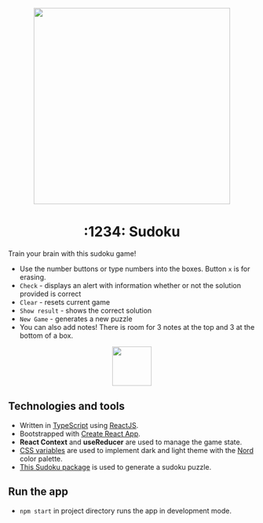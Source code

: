 <p align="center">
  <img height="400" src="https://user-images.githubusercontent.com/63544185/135302566-dcd64ba0-5539-4b23-8273-acc237247129.png" />
</p>

<h1 align="center">:1234: Sudoku</h1>

Train your brain with this sudoku game!
* Use the number buttons or type numbers into the boxes. Button `x` is for erasing. 
* `Check` - displays an alert with information whether or not the solution provided is correct
* `Clear` - resets current game
* `Show result` - shows the correct solution
* `New Game` - generates a new puzzle
* You can also add notes! There is room for 3 notes at the top and 3 at the bottom of a box.

<p align="center">
  <img height="80" src="https://user-images.githubusercontent.com/63544185/135837407-36e6f566-6f0e-4a3a-805f-f979d922c915.png"/>
</p>


<h2>Technologies and tools</h2>

* Written in [TypeScript](https://www.typescriptlang.org/) using [ReactJS](https://reactjs.org/).
* Bootstrapped with [Create React App](https://github.com/facebook/create-react-app).
* **React Context** and **useReducer** are used to manage the game state.
* [CSS variables](https://developer.mozilla.org/en-US/docs/Web/CSS/Using_CSS_custom_properties) are used to implement dark and light theme with the [Nord](https://www.nordtheme.com/) color palette.
* [This Sudoku package](https://www.npmjs.com/package/sudoku) is used to generate a sudoku puzzle.

<h2>Run the app</h2>

*  `npm start` in project directory runs the app in development mode. 
